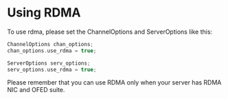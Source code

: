 # Using RDMA

To use rdma, please set the ChannelOptions and ServerOptions like this:

```c++
ChannelOptions chan_options;
chan_options.use_rdma = true;

ServerOptions serv_options;
serv_options.use_rdma = true;
```

Please remember that you can use RDMA only when your server has RDMA NIC and OFED suite.
